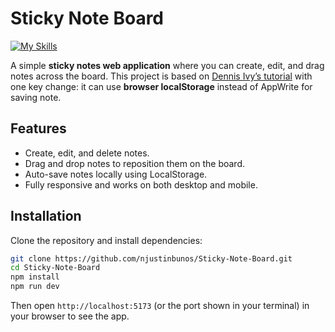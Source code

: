 # Sticky Note Board

[![My Skills](https://skillicons.dev/icons?i=react,css,html,javascript\&theme=dark)](https://skillicons.dev)

A simple **sticky notes web application** where you can create, edit, and drag notes across the board. This project is based on [Dennis Ivy’s tutorial](https://sticky-fcc.vercel.app/) with one key change: it can use **browser localStorage** instead of AppWrite for saving note.

## Features

* Create, edit, and delete notes.
* Drag and drop notes to reposition them on the board.
* Auto-save notes locally using LocalStorage.
* Fully responsive and works on both desktop and mobile.

## Installation

Clone the repository and install dependencies:

```bash
git clone https://github.com/njustinbunos/Sticky-Note-Board.git
cd Sticky-Note-Board
npm install
npm run dev
```

Then open `http://localhost:5173` (or the port shown in your terminal) in your browser to see the app.
